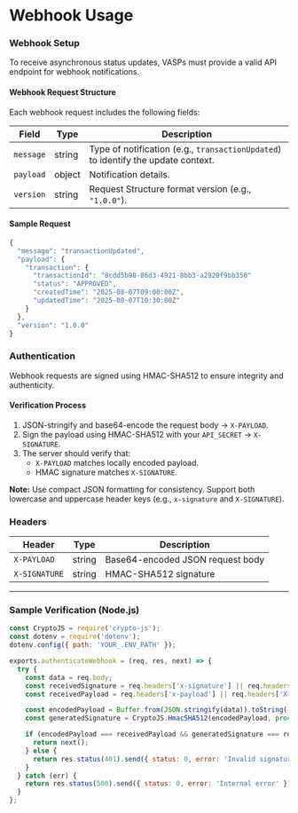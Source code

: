 
# Webhook Usage

### Webhook Setup

To receive asynchronous status updates, VASPs must provide a valid API endpoint for webhook notifications.

#### Webhook Request Structure

Each webhook request includes the following fields:

| Field     | Type   | Description                                                                       |
| --------- | ------ | --------------------------------------------------------------------------------- |
| `message` | string | Type of notification (e.g., `transactionUpdated`) to identify the update context. |
| `payload` | object | Notification details.                                                             |
| `version` | string | Request Structure format version (e.g., `"1.0.0"`).                               |

#### Sample Request

```javascript
{
  "message": "transactionUpdated",
  "payload": {
    "transaction": {
      "transactionId": "8cdd5b98-86d3-4921-8bb3-a2920f9bb350"
      "status": "APPROVED",
      "createdTime": "2025-08-07T09:00:00Z",
      "updatedTime": "2025-08-07T10:30:00Z"
    }
  },
  "version": "1.0.0"
}
```

### Authentication

Webhook requests are signed using HMAC-SHA512 to ensure integrity and authenticity.

#### Verification Process

1. JSON-stringify and base64-encode the request body → `X-PAYLOAD`.
2. Sign the payload using HMAC-SHA512 with your `API_SECRET` → `X-SIGNATURE`.
3. The server should verify that:
   - `X-PAYLOAD` matches locally encoded payload.
   - HMAC signature matches `X-SIGNATURE`.

**Note:** Use compact JSON formatting for consistency. Support both lowercase and uppercase header keys (e.g., `x-signature` and `X-SIGNATURE`).

### Headers

| Header        | Type   | Description                      |
| ------------- | ------ | -------------------------------- |
| `X-PAYLOAD`   | string | Base64-encoded JSON request body |
| `X-SIGNATURE` | string | HMAC-SHA512 signature            |

---

### Sample Verification (Node.js)

```javascript
const CryptoJS = require('crypto-js');
const dotenv = require('dotenv');
dotenv.config({ path: 'YOUR_.ENV_PATH' });

exports.authenticateWebhook = (req, res, next) => {
  try {
    const data = req.body;
    const receivedSignature = req.headers['x-signature'] || req.headers['X-SIGNATURE'];
    const receivedPayload = req.headers['x-payload'] || req.headers['X-PAYLOAD'];

    const encodedPayload = Buffer.from(JSON.stringify(data)).toString('base64');
    const generatedSignature = CryptoJS.HmacSHA512(encodedPayload, process.env.ONRAMP_API_SECRET).toString(CryptoJS.enc.Hex);

    if (encodedPayload === receivedPayload && generatedSignature === receivedSignature) {
      return next();
    } else {
      return res.status(401).send({ status: 0, error: 'Invalid signature' });
    }
  } catch (err) {
    return res.status(500).send({ status: 0, error: 'Internal error' });
  }
};
```
